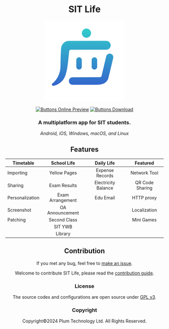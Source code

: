 <div align="center">

# SIT Life

<img src="assets/icon.svg" alt="Icon" width="256">

[![Buttons Online Preview]][Online Preview]
[![Buttons Download]][Download]

### A multiplatform app for SIT students.

*Android, iOS, Windows, macOS, and Linux*

## Features

| Timetable       |   School Life    |     Daily Life      |    Featured     |
|-----------------|:----------------:|:-------------------:|:---------------:|
| Importing       |   Yellow Pages   |   Expense Records   |  Network Tool   |
| Sharing         |   Exam Results   | Electricity Balance | QR Code Sharing |
| Personalization | Exam Arrangement |      Edu Email      |   HTTP proxy    |
| Screenshot      | OA Announcement  |                     |  Localization   |
| Patching        |   Second Class   |                     |   Mini Games    |
|                 |     SIT YWB      |                     |                 |
|                 |     Library      |                     |                 |

## Contribution

If you met any bug, feel free to [make an issue](https://github.com/liplum/mimir/issues/new).

Welcome to contribute SIT Life, please read the [contribution guide](CONTRIBUTING.md).

### License

The source codes and configurations are open source under [GPL v3](LICENSE).

### Copyright

Copyright©️2024 Plum Technology Ltd. All Rights Reserved.

</div>

<!----------------------------------------------------------------------------->

[Online Preview]: https://liplum-dev.github.io/mimir/

[Download]: https://github.com/liplum-dev/mimir/releases/latest

<!---------------------------------[ Buttons ]--------------------------------->

[Buttons Download]: https://img.shields.io/github/downloads/liplum-dev/mimir/total?color=023a46&label=Download&logo=docusign&logoColor=white&style=for-the-badge&labelColor=034e5e

[Buttons Online Preview]: https://img.shields.io/badge/Online%20Preview-2d7b7e?style=for-the-badge

